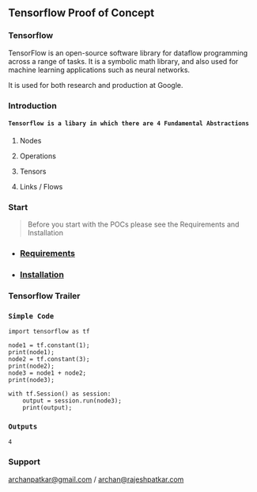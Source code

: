 ## Tensorflow Proof of Concept


### Tensorflow

TensorFlow is an open-source software library for dataflow programming across a range of tasks. 
It is a symbolic math library, and also used for machine learning applications such as neural networks.

It is used for both research and production at Google.

### Introduction

#### `Tensorflow is a libary in which there are 4 Fundamental Abstractions`
 
 1. Nodes
 
 2. Operations
 
 3. Tensors
 
 4. Links / Flows


### Start

> Before you start with the POCs please see the Requirements and Installation

* ### [Requirements](https://github.com/archanpatkar/tensorflow/wiki/Requirements)

* ### [Installation](https://github.com/archanpatkar/tensorflow/wiki/Installation)


### Tensorflow Trailer 


### `Simple Code`


``` 
import tensorflow as tf

node1 = tf.constant(1);
print(node1);
node2 = tf.constant(3);
print(node2);
node3 = node1 + node2;
print(node3);

with tf.Session() as session:
    output = session.run(node3);
    print(output);
```
### `Outputs`
```
4
```

### Support

archanpatkar@gmail.com /
archan@rajeshpatkar.com
